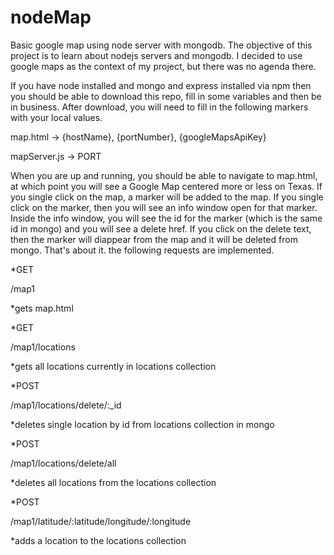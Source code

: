 # nodeMap
Basic google map using node server with mongodb. The objective of this project is to learn about nodejs servers and mongodb.
I decided to use google maps as the context of my project, but there was no agenda there.

If you have node installed and mongo and express installed via npm then you should be able to download this repo, fill in some variables and then be in business.  After download, you will need to fill in the following markers with your local values.

map.html -> {hostName}, {portNumber}, {googleMapsApiKey}

mapServer.js -> PORT

When you are up and running, you should be able to navigate to map.html, at which point you will see a Google Map centered more or less on Texas. If you single click on the map, a marker will be added to the map. If you single click on the marker, then you will see an info window open for that marker.  Inside the info window, you will see the id for the marker (which is the same id in mongo) and you will see a delete href.  If you click on the delete text, then the marker will diappear from the map and it will be deleted from mongo.  That's about it. the following requests are implemented.

*GET

/map1

*gets map.html

*GET

/map1/locations

*gets all locations currently in locations collection

*POST

/map1/locations/delete/:_id

*deletes single location by id from locations collection in mongo

*POST

/map1/locations/delete/all

*deletes all locations from the locations collection

*POST

/map1/latitude/:latitude/longitude/:longitude

*adds a location to the locations collection

